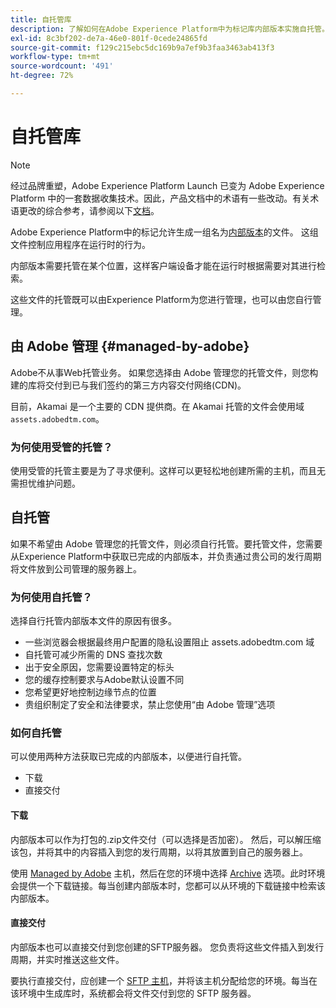 ```yaml
---
title: 自托管库
description: 了解如何在Adobe Experience Platform中为标记库内部版本实施自托管。
exl-id: 8c3bf202-de7a-46e0-801f-0cede24865fd
source-git-commit: f129c215ebc5dc169b9a7ef9b3faa3463ab413f3
workflow-type: tm+mt
source-wordcount: '491'
ht-degree: 72%

---
```


# 自托管库

>[!NOTE]
>
>经过品牌重塑，Adobe Experience Platform Launch 已变为 Adobe Experience Platform 中的一套数据收集技术。因此，产品文档中的术语有一些改动。有关术语更改的综合参考，请参阅以下[文档](../../../term-updates.md)。

Adobe Experience Platform中的标记允许生成一组名为[内部版本](../builds.md)的文件。 这组文件控制应用程序在运行时的行为。

内部版本需要托管在某个位置，这样客户端设备才能在运行时根据需要对其进行检索。

这些文件的托管既可以由Experience Platform为您进行管理，也可以由您自行管理。

## 由 Adobe 管理 {#managed-by-adobe}

Adobe不从事Web托管业务。 如果您选择由 Adobe 管理您的托管文件，则您构建的库将交付到已与我们签约的第三方内容交付网络(CDN)。

目前，Akamai 是一个主要的 CDN 提供商。在 Akamai 托管的文件会使用域 `assets.adobedtm.com`。

### 为何使用受管的托管？

使用受管的托管主要是为了寻求便利。这样可以更轻松地创建所需的主机，而且无需担忧维护问题。

## 自托管

如果不希望由 Adobe 管理您的托管文件，则必须自行托管。要托管文件，您需要从Experience Platform中获取已完成的内部版本，并负责通过贵公司的发行周期将文件放到公司管理的服务器上。

### 为何使用自托管？

选择自行托管内部版本文件的原因有很多。

* 一些浏览器会根据最终用户配置的隐私设置阻止 assets.adobedtm.com 域
* 自托管可减少所需的 DNS 查找次数
* 出于安全原因，您需要设置特定的标头
* 您的缓存控制要求与Adobe默认设置不同
* 您希望更好地控制边缘节点的位置
* 贵组织制定了安全和法律要求，禁止您使用“由 Adobe 管理”选项

### 如何自托管

可以使用两种方法获取已完成的内部版本，以便进行自托管。

* 下载
* 直接交付

#### 下载

内部版本可以作为打包的.zip文件交付（可以选择是否加密）。 然后，可以解压缩该包，并将其中的内容插入到您的发行周期，以将其放置到自己的服务器上。

使用 [Managed by Adobe](self-hosting-libraries.md) 主机，然后在您的环境中选择 [Archive](../environments.md) 选项。此时环境会提供一个下载链接。每当创建内部版本时，您都可以从环境的下载链接中检索该内部版本。

#### 直接交付

内部版本也可以直接交付到您创建的SFTP服务器。 您负责将这些文件插入到发行周期，并实时推送这些文件。

要执行直接交付，应创建一个 [SFTP 主机](sftp-host.md)，并将该主机分配给您的环境。每当在该环境中生成库时，系统都会将文件交付到您的 SFTP 服务器。
